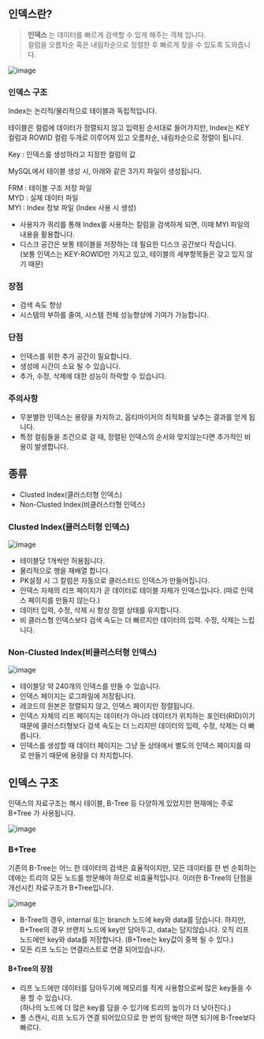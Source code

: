 ## **인덱스란?**


> **인덱스** 는 데이터를 빠르게 검색할 수 있게 해주는 객체 입니다.  
컬럼을 오름차순 혹은 내림차순으로 정렬한 후 빠르게 찾을 수 있도록 도와줍니다.


![image](https://user-images.githubusercontent.com/67899393/188328340-1404682b-b82e-4017-992a-380f36a38cca.png)

### **인덱스 구조**

Index는 논리적/물리적으로 테이블과 독립적입니다.  
  
테이블은 컬럼에 데이터가 정렬되지 않고 입력된 순서대로 들어가지만, Index는 KEY 컬럼과 ROWID 컬럼 두개로 이루어져 있고 오름차순, 내림차순으로 정렬이 됩니다.  
  
Key : 인덱스를 생성하라고 지정한 컬럼의 값  
  
MySQL에서 테이블 생성 시, 아래와 같은 3가지 파일이 생성됩니다.

FRM : 테이블 구조 저장 파일  
MYD : 실제 데이터 파일  
MYI : Index 정보 파일 (Index 사용 시 생성)

-   사용자가 쿼리를 통해 Index를 사용하는 칼럼을 검색하게 되면, 이때 MYI 파일의 내용을 활용합니다.
-   디스크 공간은 보통 테이블을 저장하는 데 필요한 디스크 공간보다 작습니다.  
    (보통 인덱스는 KEY-ROWID만 가지고 있고, 테이블의 세부항목들은 갖고 있지 않기 때문)

### **장점**

-   검색 속도 향상
-   시스템의 부하를 줄여, 시스템 전체 성능향상에 기여가 가능합니다.

### **단점**

-   인덱스를 위한 추가 공간이 필요합니다.
-   생성에 시간이 소요 될 수 있습니다.
-   추가, 수정, 삭제에 대한 성능이 하락할 수 있습니다.

### **주의사항**

-   무분별한 인덱스는 용량을 차지하고, 옵티마이저의 최적화를 낮추는 결과를 얻게 됩니다.
-   특정 컬림들을 조건으로 걸 때, 정렬된 인덱스의 순서와 맞지않는다면 추가적인 비용이 발생합니다.

## **종류**

-   Clusted Index(클러스터형 인덱스)
-   Non-Clusted Index(비클러스터형 인덱스)

### **Clusted Index(클러스터형 인덱스)**

![image](https://user-images.githubusercontent.com/67899393/188328348-d020cf02-cf1f-4ab7-be3e-fa2607dc2af9.png)

-   테이블당 1개씩만 허용됩니다.
-   물리적으로 행을 재배열 합니다.
-   PK설정 시 그 칼럼은 자동으로 클러스터드 인덱스가 만들어집니다.
-   인덱스 자체의 리프 페이지가 곧 데이터로 테이블 자체가 인덱스입니다. (따로 인덱스 페이지를 만들지 않는다.)
-   데이터 입력, 수정, 삭제 시 항상 정렬 상태를 유지합니다.
-   비 클러스형 인덱스보다 검색 속도는 더 빠르지만 데이터의 입력. 수정, 삭제는 느립니다.

### **Non-Clusted Index(비클러스터형 인덱스)**

![image](https://user-images.githubusercontent.com/67899393/188328355-56803dd7-26cc-445b-b505-44c34776faa0.png)

-   테이블당 약 240개의 인덱스를 만들 수 있습니다.
-   인덱스 페이지는 로그파일에 저장됩니다.
-   레코드의 원본은 정렬되지 않고, 인덱스 페이지만 정렬됩니다.
-   인덱스 자체의 리프 페이지는 데이터가 아니라 데이터가 위치하는 포인터(RID)이기 때문에 클러스터형보다 검색 속도는 더 느리지만 데이터의 입력, 수정, 삭제는 더 빠릅니다.
-   인덱스를 생성할 때 데이터 페이지는 그냥 둔 상태에서 별도의 인덱스 페이지를 따로 만들기 때문에 용량을 더 차지합니다.  
      
    

## **인덱스 구조**

인덱스의 자료구조는 해시 테이블, B-Tree 등 다양하게 있었지만 현재에는 주로 B+Tree 가 사용됩니다.

![image](https://user-images.githubusercontent.com/67899393/188328365-39c01aba-45cc-4070-8543-a06b993175da.png)

### **B+Tree**

기존의 B-Tree는 어느 한 데이터의 검색은 효율적이지만, 모든 데이터를 한 번 순회하는 데에는 트리의 모든 노드를 방문해야 하므로 비효율적입니다. 이러한 B-Tree의 단점을 개선시킨 자료구조가 B+Tree입니다.

![image](https://user-images.githubusercontent.com/67899393/188328373-15bc7fc1-e3cc-4ec4-868f-a7a64681ae71.png)

-   B-Tree의 경우, internal 또는 branch 노드에 key와 data를 담습니다. 하지만, B+Tree의 경우 브랜치 노드에 key만 담아두고, data는 담지않습니다. 오직 리프 노드에만 key와 data를 저장합니다. (B+Tree는 key값이 중복 될 수 있다.)
-   모든 리프 노드는 연결리스트로 연결 되어있습니다.

#### **B+Tree의 장점**

-   리프 노드에만 데이터를 담아두기에 메모리를 적게 사용함으로써 많은 key들을 수용 할 수 있습니다.  
    (하나의 노드에 더 많은 key를 담을 수 있기에 트리의 높이가 더 낮아진다.)
-   풀 스캔시, 리프 노드가 연결 되어있으므로 한 번의 탐색만 하면 되기에 B-Tree보다 빠르다.
